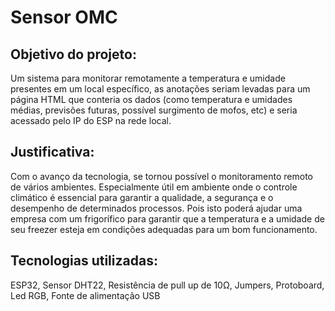# Sensor OMC
## Objetivo do projeto:
<p>
  Um sistema para monitorar remotamente a temperatura e  umidade presentes em um local específico, as anotações seriam levadas para um página HTML que conteria os dados (como temperatura e umidades médias, previsões futuras, possível surgimento de mofos, etc)  e seria acessado pelo IP do ESP na rede local.
</p>

## Justificativa:
<p>
  Com o avanço da tecnologia, se tornou possível o monitoramento remoto de vários ambientes. Especialmente útil em ambiente onde o controle climático é essencial para garantir a qualidade, a segurança e o desempenho de determinados processos.
Pois isto poderá ajudar uma empresa com um frigorífico para garantir que a temperatura e a umidade de seu freezer esteja em condições adequadas para um bom funcionamento.

</p>

## Tecnologias utilizadas:
<p>
  ESP32, Sensor DHT22, Resistência de pull up de 10Ω, Jumpers, Protoboard, Led RGB, Fonte de alimentação USB
</p>
